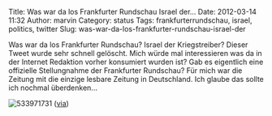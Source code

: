Title: Was war da los Frankfurter Rundschau Israel der...
Date: 2012-03-14 11:32
Author: marvin
Category: status
Tags: frankfurterrundschau, israel, politics, twitter
Slug: was-war-da-los-frankfurter-rundschau-israel-der

Was war da los Frankfurter Rundschau? Israel der Kriegstreiber? Dieser
Tweet wurde sehr schnell gelöscht. Mich würde mal interessieren was da
in der Internet Redaktion vorher konsumiert wurden ist? Gab es
eigentlich eine offizielle Stellungnahme der Frankfurter Rundschau? Für
mich war die Zeitung mit die einzige lesbare Zeitung in Deutschland. Ich
glaube das sollte ich nochmal überdenken...

![533971731]({static}/images/533971731.png)
([via](http://twitpic.com/8twv83))

